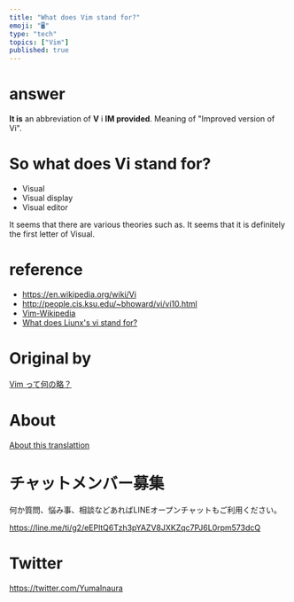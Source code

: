 ```yaml
---
title: "What does Vim stand for?"
emoji: "🖥"
type: "tech"
topics: ["Vim"]
published: true
---
```


# answer 

**It is** an abbreviation of **V** i **IM provided**. Meaning of "Improved version of Vi".

# So what does Vi stand for? 

- Visual 
- Visual display 
- Visual editor 

It seems that there are various theories such as. It seems that it is definitely the first letter of Visual.

# reference 

- https://en.wikipedia.org/wiki/Vi 
- http://people.cis.ksu.edu/~bhoward/vi/vi10.html 
- [Vim-Wikipedia](https://ja.wikipedia.org/wiki/Vim) 
- [What does Liunx's vi stand for?](http://detail.chiebukuro.yahoo.co.jp/qa/question_detail/q1145968566) 


# Original by
[Vim って何の略？ ](https://qiita.com/Yinaura/items/c02a52c0decec6196f9b)

# About

[About this translattion](https://qiita.com/YumaInaura/items/7f6fd1e9310a6816469a)








<!-- Update From Qiita API -->

# チャットメンバー募集


何か質問、悩み事、相談などあればLINEオープンチャットもご利用ください。

https://line.me/ti/g2/eEPltQ6Tzh3pYAZV8JXKZqc7PJ6L0rpm573dcQ





# Twitter


https://twitter.com/YumaInaura


<!-- Update From Qiita API -->


